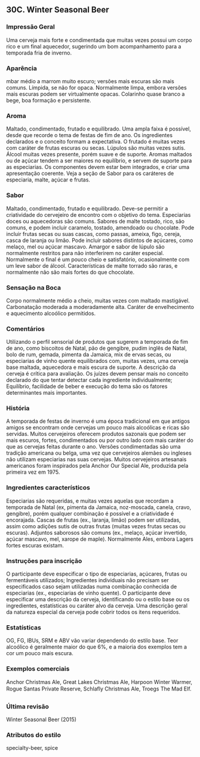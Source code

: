 ## 30C. Winter Seasonal Beer

### Impressão Geral

Uma cerveja mais forte e condimentada que muitas vezes possui um corpo rico e um final aquecedor, sugerindo um bom acompanhamento para a temporada fria de inverno.

### Aparência

 mbar médio a marrom muito escuro; versões mais escuras são mais comuns. Límpida, se não for opaca. Normalmente limpa, embora versões mais escuras podem ser virtualmente opacas. Colarinho quase branco a bege, boa formação e persistente.

### Aroma

Maltado, condimentado, frutado e equilibrado. Uma ampla faixa é possível, desde que recorde o tema de festas de fim de ano. Os ingredientes declarados e o conceito formam a expectativa. O frutado é muitas vezes com caráter de frutas escuras ou secas. Lúpulos são muitas vezes sutis. Álcool muitas vezes presente, porém suave e de suporte. Aromas maltados ou de açúcar tendem a ser maiores no equilíbrio, e servem de suporte para as especiarias. Os componentes devem estar bem integrados, e criar uma apresentação coerente. Veja a seção de Sabor para os caráteres de especiaria, malte, açúcar e frutas.

### Sabor

Maltado, condimentado, frutado e equilibrado. Deve-se permitir a criatividade do cervejeiro de encontro com o objetivo do tema. Especiarias doces ou aquecedoras são comuns. Sabores de malte tostado, rico, são comuns, e podem incluir caramelo, tostado, amendoado ou chocolate. Pode incluir frutas secas ou suas cascas, como passas, ameixa, figo, cereja, casca de laranja ou limão. Pode incluir sabores distintos de açúcares, como melaço, mel ou açúcar mascavo. Amargor e sabor de lúpulo são normalmente restritos para não interferirem no caráter especial. Normalmente o final é um pouco cheio e satisfatório, ocasionalmente com um leve sabor de álcool. Características de malte torrado são raras, e normalmente não são mais fortes do que chocolate.

### Sensação na Boca

Corpo normalmente médio a cheio, muitas vezes com maltado mastigável. Carbonatação moderada a moderadamente alta. Caráter de envelhecimento e aquecimento alcoólico permitidos.

### Comentários

Utilizando o perfil sensorial de produtos que sugerem a temporada de fim de ano, como biscoitos de Natal, pão de gengibre, pudim inglês de Natal, bolo de rum, gemada, pimenta da Jamaica, mix de ervas secas, ou especiarias de vinho quente equilibrados com, muitas vezes, uma cerveja base maltada, aquecedora e mais escura de suporte. A descrição da cerveja é crítica para avaliação. Os juízes devem pensar mais no conceito declarado do que tentar detectar cada ingrediente individualmente; Equilíbrio, facilidade de beber e execução do tema são os fatores determinantes mais importantes.

### História

A temporada de festas de inverno é uma época tradicional em que antigos amigos se encontram onde cervejas um pouco mais alcoólicas e ricas são servidas. Muitos cervejeiros oferecem produtos sazonais que podem ser mais escuros, fortes, condimentados ou por outro lado com mais caráter do que as cervejas feitas durante o ano. Versões condimentadas são uma tradição americana ou belga, uma vez que cervejeiros alemães ou ingleses não utilizam especiarias nas suas cervejas. Muitos cervejeiros artesanais americanos foram inspirados pela Anchor Our Special Ale, produzida pela primeira vez em 1975.

### Ingredientes característicos

Especiarias são requeridas, e muitas vezes aquelas que recordam a temporada de Natal (ex, pimenta da Jamaica, noz-moscada, canela, cravo, gengibre), porém qualquer combinação é possível e a criatividade é encorajada. Cascas de frutas (ex., laranja, limão) podem ser utilizadas, assim como adições sutis de outras frutas (muitas vezes frutas secas ou escuras). Adjuntos saborosos são comuns (ex., melaço, açúcar invertido, açúcar mascavo, mel, xarope de maple). Normalmente Ales, embora Lagers fortes escuras existam.

### Instruções para inscrição

O participante deve especificar o tipo de especiarias, açúcares, frutas ou fermentáveis utilizados; Ingredientes individuais não precisam ser especificados caso sejam utilizadas numa combinação conhecida de especiarias (ex., especiarias de vinho quente). O participante deve especificar uma descrição da cerveja, identificando ou o estilo base ou os ingredientes, estatísticas ou caráter alvo da cerveja. Uma descrição geral da natureza especial da cerveja pode cobrir todos os itens requeridos.

### Estatísticas

OG, FG, IBUs, SRM e ABV vão variar dependendo do estilo base. Teor alcoólico é geralmente maior do que 6%, e a maioria dos exemplos tem a cor um pouco mais escura.

### Exemplos comerciais

Anchor Christmas Ale, Great Lakes Christmas Ale, Harpoon Winter Warmer, Rogue Santas Private Reserve, Schlafly Christmas Ale, Troegs The Mad Elf.

### Última revisão

Winter Seasonal Beer (2015)

### Atributos do estilo

specialty-beer, spice
